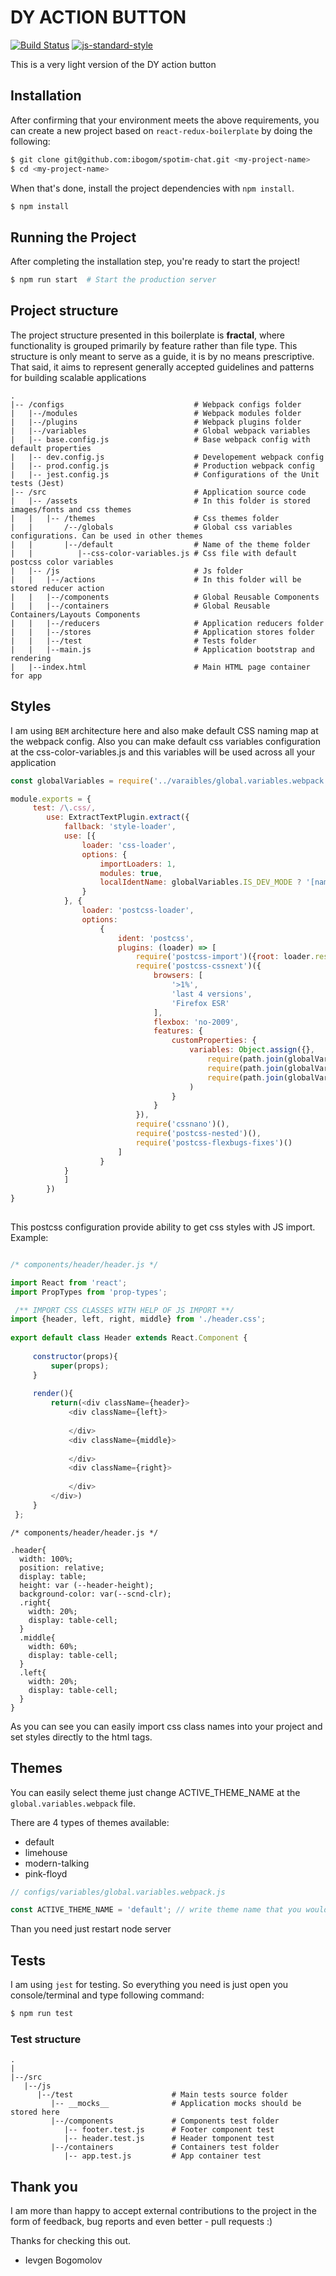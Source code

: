 
# DY ACTION BUTTON
[![Build Status](https://travis-ci.org/ibogom/chat-ui.svg?branch=master)](https://travis-ci.org/ibogom/chat-ui/builds/334482930)
[![js-standard-style](https://img.shields.io/badge/code%20style-standard-brightgreen.svg)](http://standardjs.com/)

This is a very light version of the DY action button 

## Installation

After confirming that your environment meets the above requirements, you can create a new project based on `react-redux-boilerplate` by doing the following:

```bash
$ git clone git@github.com:ibogom/spotim-chat.git <my-project-name>
$ cd <my-project-name>
```

When that's done, install the project dependencies with `npm install`.

```bash
$ npm install
```

## Running the Project

After completing the installation step, you're ready to start the project!

```bash
$ npm run start  # Start the production server
```

## Project structure

The project structure presented in this boilerplate is **fractal**, where functionality is grouped primarily by feature rather than file type. This structure is only meant to serve as a guide, it is by no means prescriptive. That said, it aims to represent generally accepted guidelines and patterns for building scalable applications

```
.
|-- /configs                             # Webpack configs folder
|   |--/modules                          # Webpack modules folder
|   |--/plugins                          # Webpack plugins folder
|   |--/variables                        # Global webpack variables
|   |-- base.config.js                   # Base webpack config with default properties
|   |-- dev.config.js                    # Developement webpack config   
|   |-- prod.config.js                   # Production webpack config
|   |-- jest.config.js                   # Configurations of the Unit tests (Jest)
|-- /src                                 # Application source code
|   |-- /assets                          # In this folder is stored images/fonts and css themes
|   |   |-- /themes                      # Css themes folder
|   |       /--/globals                  # Global css variables configurations. Can be used in other themes 
|   |       |--/default                  # Name of the theme folder
|   |          |--css-color-variables.js # Css file with default postcss color variables 
|   |-- /js                              # Js folder
|   |   |--/actions                      # In this folder will be stored reducer action
|   |   |--/components                   # Global Reusable Components
|   |   |--/containers                   # Global Reusable Containers/Layouts Components
|   |   |--/reducers                     # Application reducers folder
|   |   |--/stores                       # Application stores folder
|   |   |--/test                         # Tests folder
|   |   |--main.js                       # Application bootstrap and rendering
|   |--index.html                        # Main HTML page container for app
```

## Styles
I am using `BEM` architecture here and also make default CSS naming map at the webpack config.
Also you can make default css variables configuration at the css-color-variables.js and this variables will be used across all your application  

```javascript
const globalVariables = require('../varaibles/global.variables.webpack');

module.exports = {
     test: /\.css/,
        use: ExtractTextPlugin.extract({
            fallback: 'style-loader',
            use: [{
                loader: 'css-loader',
                options: {
                    importLoaders: 1,
                    modules: true,
                    localIdentName: globalVariables.IS_DEV_MODE ? '[name]__[local]___[hash:base64:5]' : '[hash:base64:5]'
                }
            }, {
                loader: 'postcss-loader',
                options:
                    {
                        ident: 'postcss',
                        plugins: (loader) => [
                            require('postcss-import')({root: loader.resourcePath}),
                            require('postcss-cssnext')({
                                browsers: [
                                    '>1%',
                                    'last 4 versions',
                                    'Firefox ESR'
                                ],
                                flexbox: 'no-2009',
                                features: {
                                    customProperties: {
                                        variables: Object.assign({},
                                            require(path.join(globalVariables.CSS_VARIABLES_PATH, `/${globalVariables.ACTIVE_THEME_NAME}/css-color-variables`)),
                                            require(path.join(globalVariables.CSS_VARIABLES_PATH, '/globals/css-font-sizes')),
                                            require(path.join(globalVariables.CSS_VARIABLES_PATH, '/globals/css-icons-variables'))
                                        )
                                    }
                                }
                            }),
                            require('cssnano')(),
                            require('postcss-nested')(),
                            require('postcss-flexbugs-fixes')()
                        ]
                    }
            }
            ]
        })
}
           
```

This postcss configuration provide ability to get css styles with JS import. Example: 

```javascript

/* components/header/header.js */

import React from 'react';
import PropTypes from 'prop-types';

 /** IMPORT CSS CLASSES WITH HELP OF JS IMPORT **/
import {header, left, right, middle} from './header.css';
 
export default class Header extends React.Component {
 
     constructor(props){
         super(props);
     }
 
     render(){
         return(<div className={header}>
             <div className={left}>
 
             </div>
             <div className={middle}>
 
             </div>
             <div className={right}>
 
             </div>
         </div>)
     }
 };

````  
```postcss
/* components/header/header.js */

.header{
  width: 100%;
  position: relative;
  display: table;
  height: var (--header-height);
  background-color: var(--scnd-clr);
  .right{
    width: 20%;
    display: table-cell;
  }
  .middle{
    width: 60%;
    display: table-cell;
  }
  .left{
    width: 20%;
    display: table-cell;
  }
}
```
As you can see you can easily import css class names into your project and set styles directly to the html tags. 

## Themes

You can easily select theme just change ACTIVE_THEME_NAME at the `global.variables.webpack` file.

There are 4 types of themes available: 
* default 
* limehouse 
* modern-talking 
* pink-floyd

```javascript
// configs/variables/global.variables.webpack.js

const ACTIVE_THEME_NAME = 'default'; // write theme name that you would like to change  
````

Than you need just restart node server
 
## Tests
I am using `jest` for testing.  So everything you need is just open you console/terminal and type following command:

```bash
$ npm run test
```

### Test structure

```
.
|
|--/src
   |--/js
      |--/test                      # Main tests source folder
         |-- __mocks__              # Application mocks should be stored here
         |--/components             # Components test folder 
            |-- footer.test.js      # Footer component test
            |-- header.test.js      # Header tomponent test
         |--/containers             # Containers test folder
            |-- app.test.js         # App container test
```

## Thank you 

I am more than happy to accept external contributions to the project in the form of feedback, bug reports and even better - pull requests :)

Thanks for checking this out.

- Ievgen Bogomolov 
